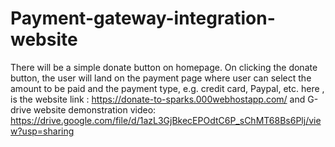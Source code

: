 # Payment-gateway-integration-website
There will be a simple donate button on homepage. On clicking the donate button, the user will land on the payment page where user can select the amount to be paid and the payment type, e.g. credit card, Paypal, etc.
here , is the website link : https://donate-to-sparks.000webhostapp.com/
and G-drive website demonstration video: https://drive.google.com/file/d/1azL3GjBkecEPOdtC6P_sChMT68Bs6Plj/view?usp=sharing

